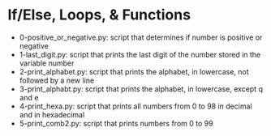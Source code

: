 # If/Else, Loops, & Functions
* 0-positive_or_negative.py: script that determines if number is positive or negative
* 1-last_digit.py: script that prints the last digit of the number stored in the variable number
* 2-print_alphabet.py: script that prints the alphabet, in lowercase, not followed by a new line
* 3-print_alphabt.py: script that prints the alphabet, in lowercase, except q and e
* 4-print_hexa.py: script that prints all numbers from 0 to 98 in decimal and in hexadecimal
* 5-print_comb2.py: script that prints numbers from 0 to 99

